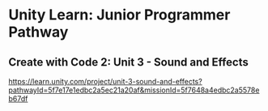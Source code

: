 # Unity Learn: Junior Programmer Pathway

## Create with Code 2: Unit 3 - Sound and Effects

https://learn.unity.com/project/unit-3-sound-and-effects?pathwayId=5f7e17e1edbc2a5ec21a20af&missionId=5f7648a4edbc2a5578eb67df
